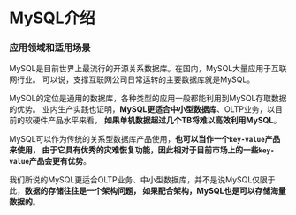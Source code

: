 MySQL介绍
============================================================
### 应用领域和适用场景
MySQL是目前世界上最流行的开源关系数据库。在国内，MySQL大量应用于互联网行业。
可以说，支撑互联网公司日常运转的主要数据库就是MySQL。

MySQL的定位是通用的数据库，各种类型的应用一般都能利用到MySQL存取数据的优势。
业内生产实践也证明，**MySQL更适合中小型数据库**、OLTP业务，以目前的软硬件产品水平来看，
**如果单机数据超过几个TB将难以高效利用MySQL**。

MySQL可以作为传统的关系型数据库产品使用，**也可以当作一个`key-value`产品来使用，
由于它具有优秀的灾难恢复功能，因此相对于目前市场上的一些`key-value`产品会更有优势**。

我们所说的MySQL更适合OLTP业务、中小型数据库，并不是说MySQL仅限于此，**数据的存储往往是一个架构问题，
如果配合架构，MySQL也是可以存储海量数据的**。


